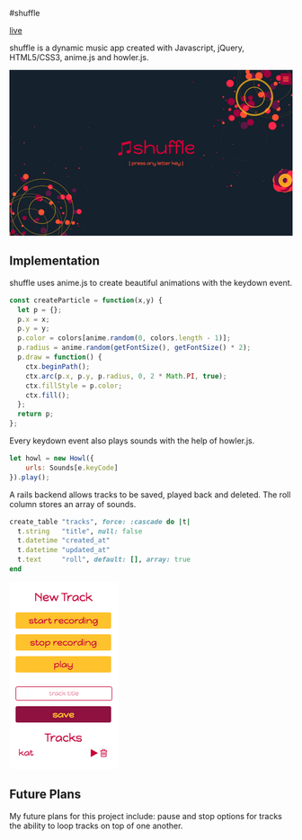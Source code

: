 #shuffle

[live][shuffle]

[shuffle]: http://www.shufffle.space

shuffle is a dynamic music app created with Javascript, jQuery, HTML5/CSS3, anime.js and howler.js.

![image of splash](https://github.com/kattelles/shuffle/blob/master/pics/shuffle.png)

## Implementation

shuffle uses anime.js to create beautiful animations with the keydown event.

```Javascript
const createParticle = function(x,y) {
  let p = {};
  p.x = x;
  p.y = y;
  p.color = colors[anime.random(0, colors.length - 1)];
  p.radius = anime.random(getFontSize(), getFontSize() * 2);
  p.draw = function() {
    ctx.beginPath();
    ctx.arc(p.x, p.y, p.radius, 0, 2 * Math.PI, true);
    ctx.fillStyle = p.color;
    ctx.fill();
  };
  return p;
};
```

Every keydown event also plays sounds with the help of howler.js.

```Javascript
let howl = new Howl({
    urls: Sounds[e.keyCode]
}).play();
```

A rails backend allows tracks to be saved, played back and deleted. The roll column stores an array of sounds.

```Ruby
create_table "tracks", force: :cascade do |t|
  t.string   "title", null: false
  t.datetime "created_at"
  t.datetime "updated_at"
  t.text     "roll", default: [], array: true
end
```

![image of tracks](https://github.com/kattelles/shuffle/blob/master/pics/tracks.png)

## Future Plans

My future plans for this project include: pause and stop options for tracks the ability to loop tracks on top of one another.
